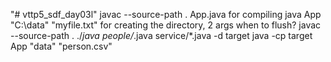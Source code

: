 "# vttp5_sdf_day03l" 
javac --source-path . App.java          for compiling
java App "C:\data" "myfile.txt"          for creating the directory, 2 args
when to flush?
javac --source-path . ./*java people/*.java service/*.java -d target
java -cp target App "data" "person.csv"